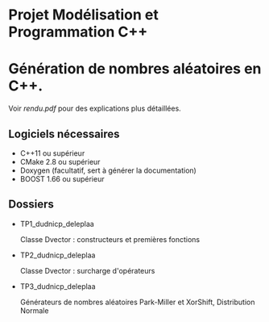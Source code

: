 # Projet Modélisation et Programmation C++

# Génération de nombres aléatoires en C++.
Voir *rendu.pdf* pour des explications plus détaillées.

## Logiciels nécessaires

- C++11 ou supérieur
- CMake 2.8 ou supérieur
- Doxygen (facultatif, sert à générer la documentation)
- BOOST 1.66 ou supérieur

## Dossiers

- TP1_dudnicp_deleplaa

    Classe Dvector : constructeurs et premières fonctions

- TP2_dudnicp_deleplaa

    Classe Dvector : surcharge d'opérateurs

- TP3_dudnicp_deleplaa

    Générateurs de nombres aléatoires Park-Miller et XorShift, Distribution Normale
